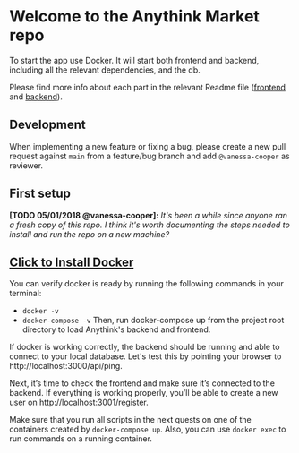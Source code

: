 # Welcome to the Anythink Market repo

To start the app use Docker. It will start both frontend and backend, including all the relevant dependencies, and the db.

Please find more info about each part in the relevant Readme file ([frontend](frontend/readme.md) and [backend](backend/README.md)).

## Development

When implementing a new feature or fixing a bug, please create a new pull request against `main` from a feature/bug branch and add `@vanessa-cooper` as reviewer.

## First setup

**[TODO 05/01/2018 @vanessa-cooper]:** _It's been a while since anyone ran a fresh copy of this repo. I think it's worth documenting the steps needed to install and run the repo on a new machine?_

## [ Click to Install Docker](https://docs.docker.com/engine/install/)

You can verify docker is ready by running the following commands in your terminal: 
  - `docker -v`
  - `docker-compose -v`
Then, run docker-compose up from the project root directory to load Anythink's backend and frontend.

If docker is working correctly, the backend should be running and able to connect to your local database. Let's test this by pointing your browser to http://localhost:3000/api/ping. 

Next, it’s time to check the frontend and make sure it’s connected to the backend. If everything is working properly, you’ll be able to create a new user on http://localhost:3001/register.

Make sure that you run all scripts in the next quests on one of the containers created by `docker-compose up`.  Also, you can use `docker exec` to run commands on a running container.
